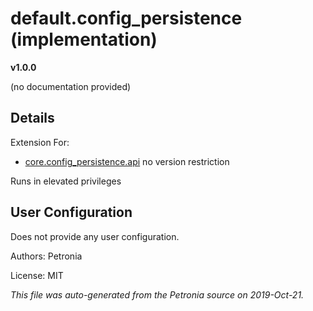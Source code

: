 # default.config_persistence (implementation)
**v1.0.0**

(no documentation provided)

## Details

Extension For:
* [core.config_persistence.api](core.config_persistence.api.md)
  no version restriction


Runs in elevated privileges

## User Configuration

Does not provide any user configuration.








Authors: Petronia

License: MIT

*This file was auto-generated from the Petronia source on 2019-Oct-21.*
